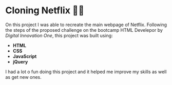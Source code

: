 # Cloning Netflix :man_technologist:

On this project I was able to recreate the main webpage of Netflix. Following the steps of the proposed challenge on the bootcamp HTML Develepor by _Digital Innovation One_, this project was built using:

* **HTML**
* **CSS**
* **JavaScript**
* **jQuery**

I had a lot o fun doing this project and it helped me improve my skills as well as get new ones.

